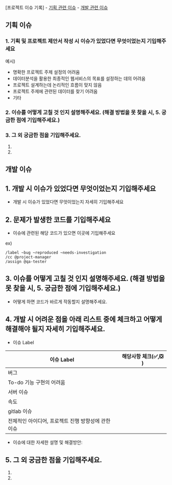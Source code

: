 [프로젝트 이슈 기록]
    - [기획 관련 이슈](#기획-이슈)
    - [개발 관련 이슈](#개발-이슈)
    
## 기획 이슈

### 1. 기획 및 프로젝트 제안서 작성 시 이슈가 있었다면 무엇이었는지 기입해주세요

예시)
- 명확한 프로젝트 주제 설정의 어려움
- 데이터분석을 활용한 최종적인 웹서비스의 목표를 설정하는 데의 어려움
- 프로젝트 설계하는데 논리적인 흐름이 맞지 않음
- 프로젝트 주제에 관련된 데이터를 찾기 어려움
- 기타


### 2. 이슈를 어떻게 고칠 것 인지 설명해주세요. (해결 방법을 못 찾을 시, 5. 궁금한 점에 기입해주세요.)




### 3. 그 외 궁금한 점을 기입해주세요.

1. 
2. 





## 개발 이슈


## 1. 개발 시 이슈가 있었다면 무엇이었는지 기입해주세요

- 개발 시 이슈가 있었다면 무엇이었는지 자세히 기입해주세요




## 2. 문제가 발생한 코드를 기입해주세요

- 이슈에 관련된 해당 코드가 있으면 이곳에 기입해주세요 

ex) 
```
/label ~bug ~reproduced ~needs-investigation
/cc @project-manager
/assign @qa-tester
```


## 3. 이슈를 어떻게 고칠 것 인지 설명해주세요. (해결 방법을 못 찾을 시, 5. 궁금한 점에 기입해주세요.)

- 어떻게 하면 코드가 바르게 작동할지 설명해주세요.


## 4. 개발 시 어려운 점을 아래 리스트 중에 체크하고 어떻게 해결해야 될지 자세히 기입해주세요.

- 이슈 Label

| 이슈 Label| 해당사항 체크(✅,❎ ) |
| ------ | ------ |
| 버그 |  |
| To-do 기능 구현의 어려움 |  |
| 서버 이슈 |  |
| 속도 |  |
| gitlab 이슈 |  |
| 전체적인 아이디어, 프로젝트 진행 방향성에 관한 이슈 |  |

- 이슈에 대한 자세한 설명 및 해결방안:



## 5. 그 외 궁금한 점을 기입해주세요.

1. 
2. 










